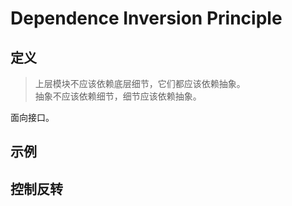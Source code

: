 # Dependence Inversion Principle

## 定义

> 上层模块不应该依赖底层细节，它们都应该依赖抽象。  
> 抽象不应该依赖细节，细节应该依赖抽象。

面向接口。

## 示例

## 控制反转
